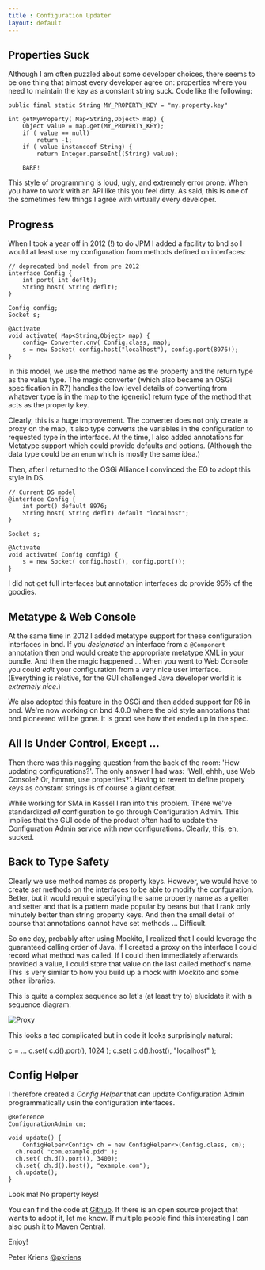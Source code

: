 ```yaml
---
title : Configuration Updater
layout: default
---
```


## Properties Suck

Although I am often puzzled about some developer choices, there seems to be one 
thing that almost every developer agree on: properties where you need to maintain
the key as a constant string suck. Code like the following:

	public final static String MY_PROPERTY_KEY = "my.property.key"

	int getMyProperty( Map<String,Object> map) {
		Object value = map.get(MY_PROPERTY_KEY);
		if ( value == null)
			return -1;
		if ( value instanceof String) {
			return Integer.parseInt((String) value);

		BARF!

This style of programming is loud, ugly, and extremely error prone. When you have to work
with an API like this you feel dirty. As said, this is one of the sometimes few things
I agree with virtually every developer.

## Progress

When I took a year off in 2012 (!) to do JPM I added a facility to bnd so I would at least use
my configuration from methods defined on interfaces:

	// deprecated bnd model from pre 2012
	interface Config {
		int port( int deflt);
		String host( String deflt);
	}

	Config config;
	Socket s;

	@Activate
	void activate( Map<String,Object> map) {
		config= Converter.cnv( Config.class, map);
		s = new Socket( config.host("localhost"), config.port(8976));
	}

In this model, we use the method name as the property and the return type as the value type. The magic converter (which also became an OSGi specification in R7) handles the low level details of converting from whatever type is in the map to the (generic) return type of the method that acts as the property key.

Clearly, this is a huge improvement. The converter does not only create a proxy on the map,
it also type converts the variables in the configuration to requested type in the interface.
At the time, I also added annotations for Metatype support which could provide defaults and
options. (Although the data type could be an `enum` which is mostly the same idea.)

Then, after I returned to the OSGi Alliance I convinced the EG to adopt this style in
DS. 

	// Current DS model
	@interface Config {
		int port() default 8976;
		String host( String deflt) default "localhost";
	}

	Socket s;

	@Activate
	void activate( Config config) {
		s = new Socket( config.host(), config.port());
	}


I did not get full interfaces but annotation interfaces do provide 95% of the 
goodies. 

## Metatype & Web Console

At the same time in 2012 I added metatype support for these configuration interfaces
in bnd. If you _designated_ an interface from a `@Component` annotation then bnd would
create the appropriate metatype XML in your bundle. And then the magic happened ... When you
went to Web Console you could _edit_ your configuration from a very nice user interface. 
(Everything is relative, for the GUI challenged Java developer world it is _extremely nice_.)

We also adopted this feature in the OSGi and then added support for R6 in bnd. We're now
working on bnd 4.0.0 where the old style annotations that bnd pioneered will be gone. It
is good see how thet ended up in the spec.

## All Is Under Control, Except ...

Then there was this nagging question from the back of the room: 'How updating configurations?'.
The only answer I had was: 'Well, ehhh, use Web Console? Or, hmmm, use properties?'. Having
to revert to define propety keys as constant strings is of course a giant defeat. 

While working for SMA in Kassel I ran into this problem. There we've standardized _all_ configuration
to go through Configuration Admin. This implies that the GUI code of the product often had to
update the Configuration Admin service with new configurations. Clearly, this, eh, sucked.

## Back to Type Safety

Clearly we use method names as property keys. However, we would have to create _set_ methods on the
interfaces to be able to modify the confguration. Better, but it would require specifying the
same property name as a getter and setter and that is a pattern made popular by beans but that I 
rank only minutely better  than string property keys. And then the small detail of course that
annotations cannot have set methods ... Difficult.

So one day, probably after using Mockito, I realized that I could leverage the guaranteed 
calling order of Java. If I created a proxy on the interface I could record what method
was called. If I could then immediately afterwards provided a value, I could store that
value on the last called method's name. This is very similar to how you build up a mock
with Mockito and some other libraries. 

This is quite a complex sequence so let's (at least try to) elucidate it with a sequence diagram:

![Proxy](http://www.plantuml.com/plantuml/png/NOxB3i8W44Nt_Of9t41Y-G1IcoQkTUV29Q5ZOyA3mE3ZxwLIQtG3kPpBd1aIgKZPckRiCxGzb4k2XXqulCFUkyjrEeLH4R8QX3Og9VwfQmaBuA15YFxnP2kiG4BmaSfhZSklCeMAPJEpBwdwY9IZWovvYt1J9cE_-a0MJq9YFtWBtRnl3RpHRNzGGK8vHCZ4tZOn8HsLHSR_sWEwCLlp0W00)

This looks a tad complicated but in code it looks surprisingly natural:

   c = ...
   c.set( c.d().port(), 1024 );
   c.set( c.d().host(), "localhost" );
   
## Config Helper

I therefore created a _Config Helper_ that can update Configuration Admin programmatically
usin the configuration interfaces. 

    @Reference
    ConfigurationAdmin cm;
  
    void update() {
	    ConfigHelper<Config> ch = new ConfigHelper<>(Config.class, cm);
      ch.read( "com.example.pid" );
      ch.set( ch.d().port(), 3400);
      ch.set( ch.d().host(), "example.com");
      ch.update();
    }

Look ma! No property keys!

You can find the code at [Github][1]. If there is an open source project that wants to adopt it, let me know. If multiple people find this interesting I can also push it to Maven Central.

Enjoy!

  Peter Kriens
  [@pkriens](https://twitter.com/pkriens)
  
[1]: https://github.com/aQute-os/biz.aQute.osgi.util/tree/master/biz.aQute.osgi.configuration.util
		

